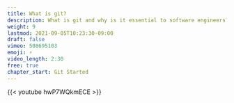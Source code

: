 ```yaml
---
title: What is git?
description: What is git and why is it essential to software engineers? 
weight: 9
lastmod: 2021-09-05T10:23:30-09:00
draft: false
vimeo: 508695103
emoji: ⚡
video_length: 2:30
free: true
chapter_start: Git Started
---
```


<div class="vid-center">
{{< youtube hwP7WQkmECE >}}
</div>
